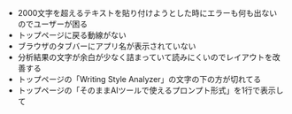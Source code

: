 - 2000文字を超えるテキストを貼り付けようとした時にエラーも何も出ないのでユーザーが困る
- トップページに戻る動線がない
- ブラウザのタブバーにアプリ名が表示されていない
- 分析結果の文字が余白が少なく詰まっていて読みにくいのでレイアウトを改善する
- トップページの「Writing Style Analyzer」の文字の下の方が切れてる
- トップページの「そのままAIツールで使えるプロンプト形式」を1行で表示して
